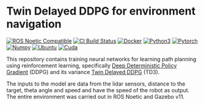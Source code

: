 # Twin Delayed DDPG for environment navigation

[![ROS Noetic Compatible](https://img.shields.io/badge/ROS-Noetic-yellow)](http://wiki.ros.org/noetic)
[![CI Build Status](https://github.com/Nicolasalan/motion/actions/workflows/main.yml/badge.svg?branch=main&event=status)](https://github.com/Nicolasalan/motion/actions/workflows/main.yml)
[![Docker](https://img.shields.io/badge/Docker-v20.10.21-blue)](https://docs.docker.com/)
[![Python3](https://img.shields.io/badge/Python-v3.8.10-brightgreen)](https://www.python.org/)
[![Pytorch](https://img.shields.io/badge/PyTorch-v1.13.1-orange)](https://pytorch.org/)
[![Numpy](https://img.shields.io/badge/NumPy-v1.17.4-blueviolet)](https://numpy.org/)
[![Ubuntu](https://img.shields.io/badge/Ubuntu-v20.04-9cf)](https://releases.ubuntu.com/)
[![Cuda](https://img.shields.io/badge/Cuda-v11.8-red)](https://developer.nvidia.com/cuda-downloads)

This repository contains training neural networks for learning path planning using reinforcement learning, specifically [Deep Deterministic Policy Gradient](https://spinningup.openai.com/en/latest/algorithms/ddpg.html#id1) (DDPG) and its variance [Twin Delayed DDPG](https://spinningup.openai.com/en/latest/algorithms/td3.html#id1) (TD3).

The inputs to the model are data from the lidar sensors, distance to the target, theta angle and speed and have the speed of the robot as output. The entire environment was carried out in ROS Noetic and Gazebo v11.
